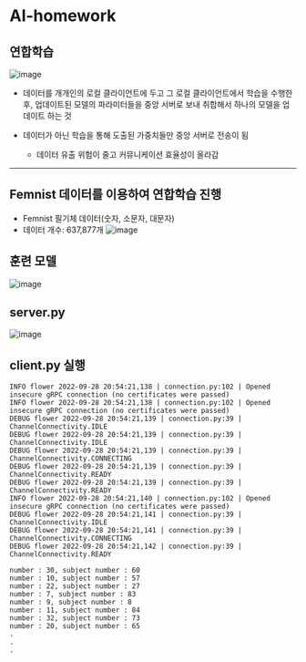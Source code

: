 # AI-homework

## 연합학습
![image](https://user-images.githubusercontent.com/48613073/192774714-60dcfb52-406a-4d04-9b5d-16298793a011.png)

* 데이터를 개개인의 로컬 클라이언트에 두고 그 로컬 클라이언트에서 학습을 수행한 후, 업데이트된 모델의 파라미터들을 중앙 서버로 보내 취합해서 하나의 모델을 업데이트 하는 것
* 데이터가 아닌 학습을 통해 도출된 가중치들만 중앙 서버로 전송이 됨

  * 데이터 유출 위험이 줄고 커뮤니케이션 효율성이 올라감
***
## Femnist 데이터를 이용하여 연합학습 진행
* Femnist 필기체 데이터(숫자, 소문자, 대문자)
* 데이터 개수: 637,877개
![image](https://user-images.githubusercontent.com/48613073/192770739-20e9a75a-570e-4e7a-8170-6d372ce8f429.png)


## 훈련 모델
![image](https://user-images.githubusercontent.com/48613073/192770583-1e1a263c-4197-457e-ab0e-b84dea0217e0.png)


## server.py
![image](https://user-images.githubusercontent.com/48613073/192772045-0b7522a7-60ff-4016-9f7e-7bc202c87409.png)

## client.py 실행
    INFO flower 2022-09-28 20:54:21,138 | connection.py:102 | Opened insecure gRPC connection (no certificates were passed)
    INFO flower 2022-09-28 20:54:21,138 | connection.py:102 | Opened insecure gRPC connection (no certificates were passed)
    DEBUG flower 2022-09-28 20:54:21,139 | connection.py:39 | ChannelConnectivity.IDLE
    DEBUG flower 2022-09-28 20:54:21,139 | connection.py:39 | ChannelConnectivity.IDLE
    DEBUG flower 2022-09-28 20:54:21,139 | connection.py:39 | ChannelConnectivity.CONNECTING
    DEBUG flower 2022-09-28 20:54:21,139 | connection.py:39 | ChannelConnectivity.READY
    DEBUG flower 2022-09-28 20:54:21,139 | connection.py:39 | ChannelConnectivity.READY
    INFO flower 2022-09-28 20:54:21,140 | connection.py:102 | Opened insecure gRPC connection (no certificates were passed)
    DEBUG flower 2022-09-28 20:54:21,141 | connection.py:39 | ChannelConnectivity.IDLE
    DEBUG flower 2022-09-28 20:54:21,141 | connection.py:39 | ChannelConnectivity.CONNECTING
    DEBUG flower 2022-09-28 20:54:21,142 | connection.py:39 | ChannelConnectivity.READY
    
    number : 30, subject number : 60
    number : 10, subject number : 57
    number : 22, subject number : 27
    number : 7, subject number : 83
    number : 9, subject number : 8
    number : 11, subject number : 84
    number : 32, subject number : 73
    number : 20, subject number : 65
    .
    .
    .
    


